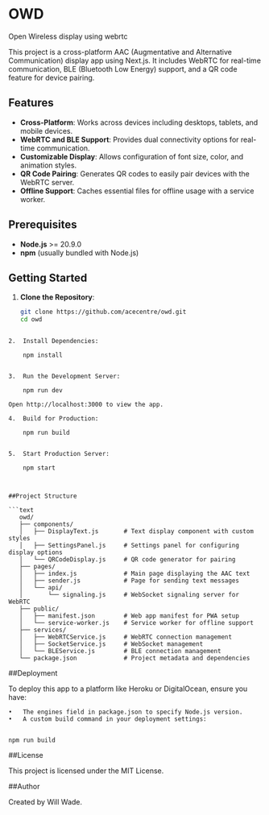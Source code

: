 # OWD
Open Wireless display using webrtc 

This project is a cross-platform AAC (Augmentative and Alternative Communication) display app using Next.js. It includes WebRTC for real-time communication, BLE (Bluetooth Low Energy) support, and a QR code feature for device pairing.

## Features

- **Cross-Platform**: Works across devices including desktops, tablets, and mobile devices.
- **WebRTC and BLE Support**: Provides dual connectivity options for real-time communication.
- **Customizable Display**: Allows configuration of font size, color, and animation styles.
- **QR Code Pairing**: Generates QR codes to easily pair devices with the WebRTC server.
- **Offline Support**: Caches essential files for offline usage with a service worker.

## Prerequisites

- **Node.js** >= 20.9.0
- **npm** (usually bundled with Node.js)

## Getting Started

1. **Clone the Repository**:

   ```bash
   git clone https://github.com/acecentre/owd.git
   cd owd
```

2.	Install Dependencies:

    npm install


3.	Run the Development Server:

    npm run dev

Open http://localhost:3000 to view the app.

4.	Build for Production:

    npm run build


5.	Start Production Server:

    npm start



##Project Structure

```text
   owd/
   ├── components/
   │   ├── DisplayText.js       # Text display component with custom styles
   │   ├── SettingsPanel.js     # Settings panel for configuring display options
   │   └── QRCodeDisplay.js     # QR code generator for pairing
   ├── pages/
   │   ├── index.js             # Main page displaying the AAC text
   │   ├── sender.js            # Page for sending text messages
   │   └── api/
   │       └── signaling.js     # WebSocket signaling server for WebRTC
   ├── public/
   │   ├── manifest.json        # Web app manifest for PWA setup
   │   └── service-worker.js    # Service worker for offline support
   ├── services/
   │   ├── WebRTCService.js     # WebRTC connection management
   │   ├── SocketService.js     # WebSocket management
   │   └── BLEService.js        # BLE connection management
   └── package.json             # Project metadata and dependencies
```

##Deployment

To deploy this app to a platform like Heroku or DigitalOcean, ensure you have:

	•	The engines field in package.json to specify Node.js version.
	•	A custom build command in your deployment settings:


    npm run build



##License

This project is licensed under the MIT License.

##Author

Created by Will Wade.

